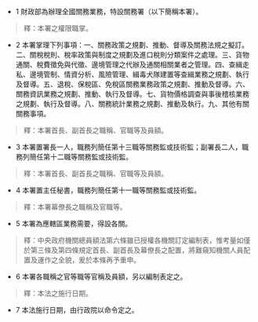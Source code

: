 * 1 財政部為辦理全國關務業務，特設關務署（以下簡稱本署）。

> 釋：本署之權限職掌。

* 2 本署掌理下列事項：一、關務政策之規劃、推動、督導及關務法規之擬訂。二、關稅稅則、稅率政策與制度之規劃及進口稅則分類案件之處理。三、貨物通關、稅費徵免與代徵、邊境管理之代辦及通關相關業者之管理。四、查緝走私、邊境管制、情資分析、風險管理、緝毒犬隊建置等查緝業務之規劃、執行及督導。五、退稅、保稅區、免稅區關務業務政策之規劃、推動及督導。六、關務資訊業務之規劃、推動、執行及督導。七、貨物價格調查與事後稽核業務之規劃、執行及督導。八、關務統計業務之規劃、推動及執行。九、其他有關關務事項。

> 釋：本署首長、副首長之職稱、官職等及員額。

* 3 本署置署長一人，職務列簡任第十三職等關務監或技術監；副署長二人，職務列簡任第十二職等關務監或技術監。

> 釋：本署首長、副首長之職稱、官職等及員額。

* 4 本署置主任秘書，職務列簡任第十一職等關務監或技術監。

> 釋：本署幕僚長之職稱及官職等。

* 5 本署為應轄區業務需要，得設各關。

> 釋：中央政府機關總員額法第六條雖已授權各機關訂定編制表，惟考量如僅於第三條及第四條規定首長、副首長及幕僚長之配置，將難窺知機關人員配置及運作之全貌，爰於本條再予重申。

* 6 本署各職稱之官等職等官稱及員額，另以編制表定之。

> 釋：本法之施行日期。

* 7 本法施行日期，由行政院以命令定之。

